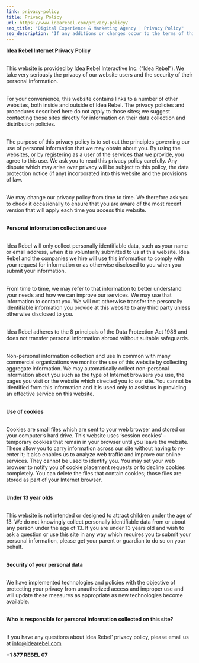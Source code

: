 ```yaml
---
link: privacy-policy
title: Privacy Policy
url: https://www.idearebel.com/privacy-policy/
seo_title: "Digital Experience & Marketing Agency | Privacy Policy"
seo_description: "If any additions or changes occur to the terms of this Privacy Policy, Idea Rebel will post said changes prior to their implementation."
---
```


**Idea Rebel Internet Privacy Policy**

\
This website is provided by Idea Rebel Interactive Inc. (“Idea Rebel”). We take very seriously the privacy of our website users and the security of their personal information.

\
For your convenience, this website contains links to a number of other websites, both inside and outside of Idea Rebel. The privacy policies and procedures described here do not apply to those sites; we suggest contacting those sites directly for information on their data collection and distribution policies.

\
The purpose of this privacy policy is to set out the principles governing our use of personal information that we may obtain about you. By using the websites, or by registering as a user of the services that we provide, you agree to this use. We ask you to read this privacy policy carefully. Any dispute which may arise over privacy will be subject to this policy, the data protection notice (if any) incorporated into this website and the provisions of law.

\
We may change our privacy policy from time to time. We therefore ask you to check it occasionally to ensure that you are aware of the most recent version that will apply each time you access this website.

\
**Personal information collection and use**

\
Idea Rebel will only collect personally identifiable data, such as your name or email address, when it is voluntarily submitted to us at this website. Idea Rebel and the companies we hire will use this information to comply with your request for information or as otherwise disclosed to you when you submit your information.

\
From time to time, we may refer to that information to better understand your needs and how we can improve our services. We may use that information to contact you. We will not otherwise transfer the personally identifiable information you provide at this website to any third party unless otherwise disclosed to you.

\
Idea Rebel adheres to the 8 principals of the Data Protection Act 1988 and does not transfer personal information abroad without suitable safeguards.

\
Non-personal information collection and use
In common with many commercial organizations we monitor the use of this website by collecting aggregate information. We may automatically collect non-personal information about you such as the type of Internet browsers you use, the pages you visit or the website which directed you to our site. You cannot be identified from this information and it is used only to assist us in providing an effective service on this website.

\
**Use of cookies**

\
Cookies are small files which are sent to your web browser and stored on your computer’s hard drive. This website uses ‘session cookies’ – temporary cookies that remain in your browser until you leave the website. These allow you to carry information across our site without having to re-enter it; it also enables us to analyze web traffic and improve our online services. They cannot be used to identify you. You may set your web browser to notify you of cookie placement requests or to decline cookies completely. You can delete the files that contain cookies; those files are stored as part of your Internet browser.

\
**Under 13 year olds**

\
This website is not intended or designed to attract children under the age of 13. We do not knowingly collect personally identifiable data from or about any person under the age of 13. If you are under 13 years old and wish to ask a question or use this site in any way which requires you to submit your personal information, please get your parent or guardian to do so on your behalf.

\
**Security of your personal data**

\
We have implemented technologies and policies with the objective of protecting your privacy from unauthorized access and improper use and will update these measures as appropriate as new technologies become available.

\
**Who is responsible for personal information collected on this site?**

\
If you have any questions about Idea Rebel’ privacy policy, please email us at info@idearebel.com


<b class= "text-center">+1 877 REBEL 07<b>
